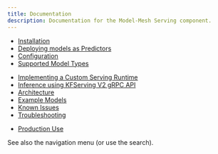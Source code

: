 ```yaml
---
title: Documentation
description: Documentation for the Model-Mesh Serving component.
---
```


- [Installation](install)
- [Deploying models as Predictors](predictors)
- [Configuration](configuration)
- [Supported Model Types](model-types)
<!-- - [Model Schema](schema) -->
- [Implementing a Custom Serving Runtime](runtimes)
- [Inference using KFServing V2 gRPC API](inference/kfs-v2-grpc)
- [Architecture](architecture)
- [Example Models](example-models)
- [Known Issues](known-issues)
- [Troubleshooting](troubleshooting)
<!-- - [Contributing](contributing) -->
- [Production Use](production-use)

See also the navigation menu (or use the search).
